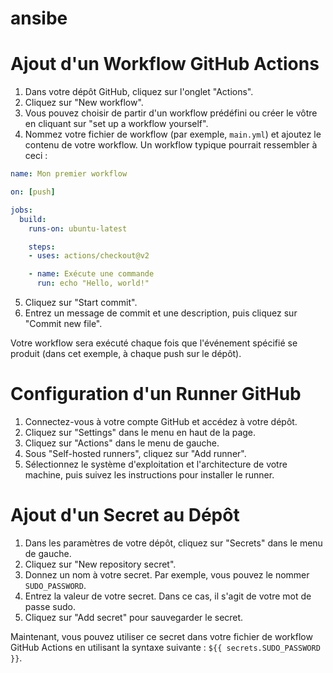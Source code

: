 # ansibe

# Ajout d'un Workflow GitHub Actions

1. Dans votre dépôt GitHub, cliquez sur l'onglet "Actions".
2. Cliquez sur "New workflow".
3. Vous pouvez choisir de partir d'un workflow prédéfini ou créer le vôtre en cliquant sur "set up a workflow yourself".
4. Nommez votre fichier de workflow (par exemple, `main.yml`) et ajoutez le contenu de votre workflow. Un workflow typique pourrait ressembler à ceci :

```yaml
name: Mon premier workflow

on: [push]

jobs:
  build:
    runs-on: ubuntu-latest

    steps:
    - uses: actions/checkout@v2

    - name: Exécute une commande
      run: echo "Hello, world!"
```

5. Cliquez sur "Start commit".
6. Entrez un message de commit et une description, puis cliquez sur "Commit new file".

Votre workflow sera exécuté chaque fois que l'événement spécifié se produit (dans cet exemple, à chaque push sur le dépôt).

# Configuration d'un Runner GitHub

1. Connectez-vous à votre compte GitHub et accédez à votre dépôt.
2. Cliquez sur "Settings" dans le menu en haut de la page.
3. Cliquez sur "Actions" dans le menu de gauche.
4. Sous "Self-hosted runners", cliquez sur "Add runner".
5. Sélectionnez le système d'exploitation et l'architecture de votre machine, puis suivez les instructions pour installer le runner.

# Ajout d'un Secret au Dépôt

1. Dans les paramètres de votre dépôt, cliquez sur "Secrets" dans le menu de gauche.
2. Cliquez sur "New repository secret".
3. Donnez un nom à votre secret. Par exemple, vous pouvez le nommer `SUDO_PASSWORD`.
4. Entrez la valeur de votre secret. Dans ce cas, il s'agit de votre mot de passe sudo.
5. Cliquez sur "Add secret" pour sauvegarder le secret.

Maintenant, vous pouvez utiliser ce secret dans votre fichier de workflow GitHub Actions en utilisant la syntaxe suivante : `${{ secrets.SUDO_PASSWORD }}`.